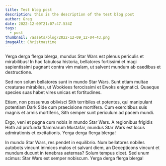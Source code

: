 ```yaml
---
title: Test blog post
description: this is the description of the test blog post
author: Greg
date: 2022-12-09T21:07:47.534Z
tags:
  - post
thumbnail: /assets/blog/2022-12-09_12-04-43.png
imageAlt: Christmastime
---
```

Yerga derga flerga blerga, mundus Star Wars est plenus periculis et mirabilibus! In hac fabulosa historia, bellatores fortissimi et magi sapientissimi pugnant contra vim malam, ut salvent mundum ab caedibus et destructione.

Sed non solum bellatores sunt in mundo Star Wars. Sunt etiam multae creaturae mirabiles, ut Wookiees ferocissimi et Ewoks enigmatici. Quaeque species suas habet vires unicas et fortitudines.

Etiam, non possumus oblivisci Sith terribiles et potentes, qui manipulant potentiam Dark Side cum praecisione mortifera. Cum exercitibus suis magnis et armis mortiferis, Sith semper sunt periculum ad pacem mundi.

Ergo, veni et pugna cum nobis in mundo Star Wars. A regionibus frigidis Hoth ad profunda flammarum Mustafar, mundus Star Wars est locus admirationis et excitationis. Yerga derga flerga blerga!

In mundo Star Wars, res pendet in equilibrio. Num bellatores nobiles autobots vincunt inimicos malos et salvant diem, an Decepticons vincunt et mundum ducunt in tenebras aeternas? Solum tempus dicet. Sed unum scimus: Star Wars est semper nobiscum. Yerga derga flerga blerga!
